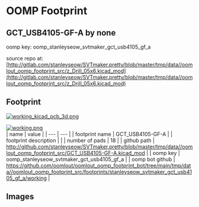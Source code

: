 # OOMP Footprint  
## GCT_USB4105-GF-A  by none  
  
oomp key: oomp_stanleyseow_svtmaker_gct_usb4105_gf_a  
  
source repo at: [http://gitlab.com/stanleyseow/SVTmaker.pretty/blob/master/tmp/data//oomlout_oomp_footprint_src/z_Drill_05x6.kicad_mod](http://gitlab.com/stanleyseow/SVTmaker.pretty/blob/master/tmp/data//oomlout_oomp_footprint_src/z_Drill_05x6.kicad_mod)  
## Footprint  
  
[![working_kicad_pcb_3d.png](working_kicad_pcb_3d_600.png)](working_kicad_pcb_3d.png)  
  
[![working.png](working_600.png)](working.png)  
| name | value | 
| --- | --- | 
| footprint name | GCT_USB4105-GF-A | 
| footprint description |  | 
| number of pads | 18 | 
| github path | http://github.com/stanleyseow/SVTmaker.pretty/blob/master/tmp/data//oomlout_oomp_footprint_src/GCT_USB4105-GF-A.kicad_mod | 
| oomp key | oomp_stanleyseow_svtmaker_gct_usb4105_gf_a | 
| oomp bot github | https://github.com/oomlout/oomlout_oomp_footprint_bot/tree/main/tmp/data//oomlout_oomp_footprint_src/footprints/stanleyseow_svtmaker_gct_usb4105_gf_a/working | 
## Images  

